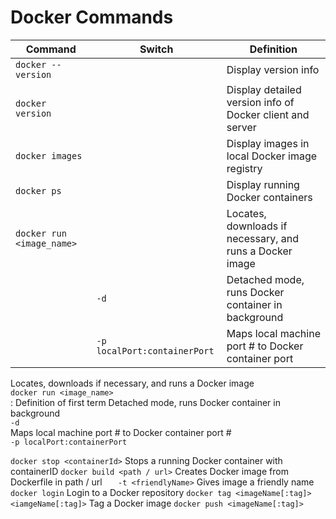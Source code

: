 # Docker Commands

|Command 			| Switch 	| Definition
|------------ 			| ------------- | -------------
|`docker --version` 		| 		| Display version info 
|`docker version` 		| 		| Display detailed version info of Docker client and server
|`docker images` 		| 		| Display images in local Docker image registry
|`docker ps`	 		| 		| Display running Docker containers
|`docker run <image_name>` 	| 		| Locates, downloads if necessary, and runs a Docker image 
| | `-d`					| Detached mode, runs Docker container in background
| | `-p localPort:containerPort`		| Maps local machine port # to Docker container port 



Locates, downloads if necessary, and runs a Docker image  
`docker run <image_name>`  
:   Definition of first term Detached mode, runs Docker container in background  
    `-d`  
    Maps local machine port # to Docker container port #  
    `-p localPort:containerPort`

`docker stop <containerId>`				Stops a running Docker container with containerID
`docker build <path / url>`				Creates Docker image from Dockerfile in path / url
`	-t <friendlyName>`					Gives image a friendly name
`docker login`						Login to a Docker repository
`docker tag <imageName[:tag]> <iamgeName[:tag]>`	Tag a Docker image
`docker push <imageName[:tag]>`

